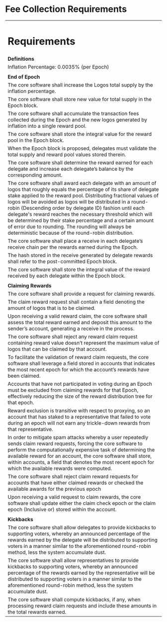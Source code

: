 <h1>Fee Collection Requirements</h1>



<table>
  <tr>
   <td>
<h1>Requirements</h1>


   </td>
  </tr>
  <tr>
   <td><strong>Definitions</strong>
   </td>
  </tr>
  <tr>
   <td>Inflation Percentage: 0.0035% (per Epoch)
   </td>
  </tr>
  <tr>
   <td>
   </td>
  </tr>
  <tr>
   <td><strong>End of Epoch</strong>
   </td>
  </tr>
  <tr>
   <td>The core software shall increase the Logos total supply by the inflation percentage.
   </td>
  </tr>
  <tr>
   <td>The core software shall store new value for total supply in the Epoch block.
   </td>
  </tr>
  <tr>
   <td>The core software shall accumulate the transaction fees collected during the Epoch and the new logos generated by inflation into a single reward pool.
   </td>
  </tr>
  <tr>
   <td>The core software shall store the integral value for the reward pool in the Epoch block.
   </td>
  </tr>
  <tr>
   <td>When the Epoch block is proposed, delegates must validate the total supply and reward pool values stored therein.
   </td>
  </tr>
  <tr>
   <td>The core software shall determine the reward earned for each delegate and increase each delegate’s balance by the corresponding amount.
   </td>
  </tr>
  <tr>
   <td>The core software shall award each delegate with an amount of logos that roughly equals the percentage of its share of delegate stake applied to the reward pool. Distributing fractional values of logos will be avoided as logos will be distributed in a round-robin (Descending order by delegate ID) fashion until each delegate's reward reaches the necessary threshold which will be determined by their stake percentage and a certain amount of error due to rounding. The rounding will always be deterministic because of the round-robin distribution.
   </td>
  </tr>
  <tr>
   <td>The core software shall place a receive in each delegate’s receive chain per the rewards earned during the Epoch.
   </td>
  </tr>
  <tr>
   <td>The hash stored in the receive generated by delegate rewards shall refer to the post-committed Epoch block.
   </td>
  </tr>
  <tr>
   <td>The core software shall store the integral value of the reward received by each delegate within the Epoch block.
   </td>
  </tr>
  <tr>
   <td>
   </td>
  </tr>
  <tr>
   <td><strong>Claiming Rewards</strong>
   </td>
  </tr>
  <tr>
   <td>The core software shall provide a request for claiming rewards.
   </td>
  </tr>
  <tr>
   <td>The claim reward request shall contain a field denoting the amount of logos that is to be claimed.
   </td>
  </tr>
  <tr>
   <td>Upon receiving a valid reward claim, the core software shall assess the total reward earned and deposit this amount to the sender’s account, generating a receive in the process.
   </td>
  </tr>
  <tr>
   <td>The core software shall reject any reward claim request containing reward value doesn’t represent the maximum value of logos that can be claimed by that account.
   </td>
  </tr>
  <tr>
   <td>To facilitate the validation of reward claim requests, the core software shall leverage a field stored in accounts that indicates the most recent epoch for which the account’s rewards have been claimed.
   </td>
  </tr>
  <tr>
   <td>Accounts that have not participated in voting during an Epoch must be excluded from claiming rewards for that Epoch, effectively reducing the size of the reward distribution tree for that epoch.
   </td>
  </tr>
  <tr>
   <td>Reward exclusion is transitive with respect to proxying, so an account that has staked to a representative that failed to vote during an epoch will not earn any trickle-down rewards from that representative.
   </td>
  </tr>
  <tr>
   <td>In order to mitigate spam attacks whereby a user repeatedly sends claim reward requests, forcing the core software to perform the computationally expensive task of determining the available reward for an account, the core software shall store, within accounts, a field that denotes the most recent epoch for which the available rewards were computed.
   </td>
  </tr>
  <tr>
   <td>The core software shall reject claim reward requests for accounts that have either claimed rewards or checked the available awards for the previous epoch
   </td>
  </tr>
  <tr>
   <td>Upon receiving a valid request to claim rewards, the core software shall update either the claim check epoch or the claim epoch (Inclusive or) stored within the account.
   </td>
  </tr>
  <tr>
   <td>
   </td>
  </tr>
  <tr>
   <td><strong>Kickbacks</strong>
   </td>
  </tr>
  <tr>
   <td>The core software shall allow delegates to provide kickbacks to supporting voters, whereby an announced percentage of the rewards earned by the delegate will be distributed to supporting voters in a manner similar to the aforementioned round-robin method, less the system accumulate dust.
   </td>
  </tr>
  <tr>
   <td>The core software shall allow representatives to provide kickbacks to supporting voters, whereby an announced percentage of the rewards earned by the representative will be distributed to supporting voters in a manner similar to the aforementioned round-robin method, less the system accumulate dust.
   </td>
  </tr>
  <tr>
   <td>The core software shall compute kickbacks, if any, when processing reward claim requests and include these amounts in the total rewards earned.
   </td>
  </tr>
</table>


